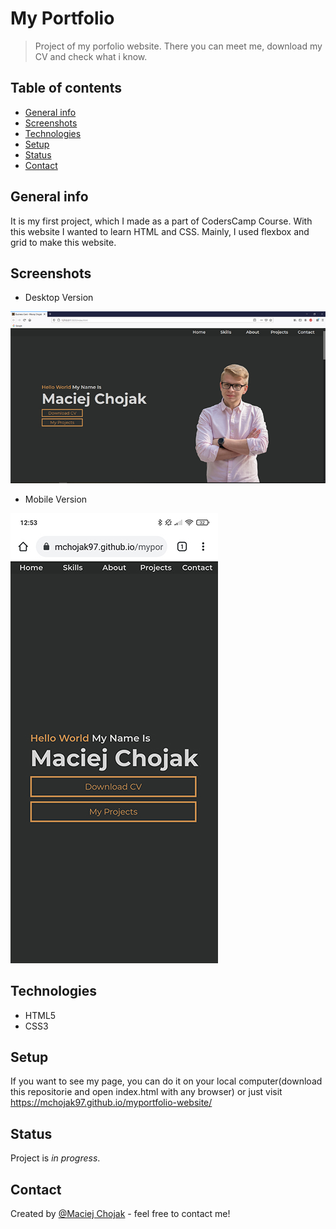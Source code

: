 # My Portfolio
> Project of my porfolio website. There you can meet me, download my CV and check what i know.

## Table of contents
* [General info](#general-info)
* [Screenshots](#screenshots)
* [Technologies](#technologies)
* [Setup](#setup)
* [Status](#status)
* [Contact](#contact)

## General info
It is my first project, which I made as a part of CodersCamp Course. With this website I wanted to learn HTML and CSS. Mainly, I used flexbox and grid to make this website. 

## Screenshots
* Desktop Version

![Desktop Version](./img/scr1.jpg)

* Mobile Version

![Moblie Version](./img/scr2.jpg)

## Technologies
* HTML5
* CSS3

## Setup
If you want to see my page, you can do it on your local computer(download this repositorie and open index.html with any browser) or just visit https://mchojak97.github.io/myportfolio-website/


## Status
Project is _in progress_.

## Contact
Created by [@Maciej Chojak](https://mchojak97.github.io/myportfolio-website/) - feel free to contact me!
